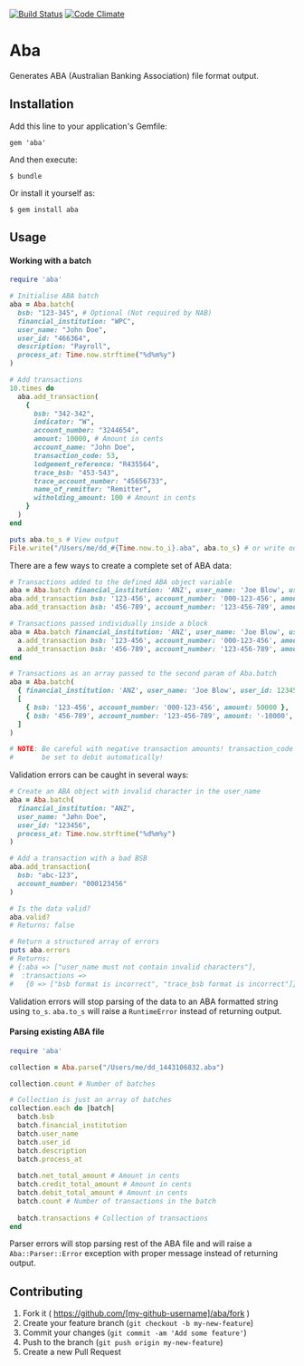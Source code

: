 [![Build Status](https://travis-ci.org/andrba/aba.svg?branch=master)](https://travis-ci.org/andrba/aba) [![Code Climate](https://codeclimate.com/github/andrba/aba/badges/gpa.svg)](https://codeclimate.com/github/andrba/aba)

# Aba

Generates ABA (Australian Banking Association) file format output.

## Installation

Add this line to your application's Gemfile:

    gem 'aba'

And then execute:

    $ bundle

Or install it yourself as:

    $ gem install aba

## Usage

#### Working with a batch

```ruby
require 'aba'

# Initialise ABA batch
aba = Aba.batch(
  bsb: "123-345", # Optional (Not required by NAB)
  financial_institution: "WPC",
  user_name: "John Doe",
  user_id: "466364",
  description: "Payroll",
  process_at: Time.now.strftime("%d%m%y")
)

# Add transactions
10.times do
  aba.add_transaction(
    {
      bsb: "342-342",
      indicator: "W",
      account_number: "3244654",
      amount: 10000, # Amount in cents
      account_name: "John Doe",
      transaction_code: 53,
      lodgement_reference: "R435564",
      trace_bsb: "453-543",
      trace_account_number: "45656733",
      name_of_remitter: "Remitter",
      witholding_amount: 100 # Amount in cents
    }
  )
end

puts aba.to_s # View output
File.write("/Users/me/dd_#{Time.now.to_i}.aba", aba.to_s) # or write output to file
```

There are a few ways to create a complete set of ABA data:

```ruby
# Transactions added to the defined ABA object variable
aba = Aba.batch financial_institution: 'ANZ', user_name: 'Joe Blow', user_id: 123456, process_at: 200615
aba.add_transaction bsb: '123-456', account_number: '000-123-456', amount: 50000
aba.add_transaction bsb: '456-789', account_number: '123-456-789', amount: '-10000', transaction_code: 13

# Transactions passed individually inside a block
aba = Aba.batch financial_institution: 'ANZ', user_name: 'Joe Blow', user_id: 123456, process_at: 200615 do |a|
  a.add_transaction bsb: '123-456', account_number: '000-123-456', amount: 50000
  a.add_transaction bsb: '456-789', account_number: '123-456-789', amount: '-10000', transaction_code: 13
end

# Transactions as an array passed to the second param of Aba.batch
aba = Aba.batch(
  { financial_institution: 'ANZ', user_name: 'Joe Blow', user_id: 123456, process_at: 200615 },
  [
    { bsb: '123-456', account_number: '000-123-456', amount: 50000 },
    { bsb: '456-789', account_number: '123-456-789', amount: '-10000', transaction_code: 13 }
  ]
)

# NOTE: Be careful with negative transaction amounts! transaction_code will not
#       be set to debit automatically!
```

Validation errors can be caught in several ways:

```ruby
# Create an ABA object with invalid character in the user_name
aba = Aba.batch(
  financial_institution: "ANZ",
  user_name: "Jøhn Doe",
  user_id: "123456",
  process_at: Time.now.strftime("%d%m%y")
)

# Add a transaction with a bad BSB
aba.add_transaction(
  bsb: "abc-123",
  account_number: "000123456"
)

# Is the data valid?
aba.valid?
# Returns: false

# Return a structured array of errors
puts aba.errors
# Returns:
# {:aba => ["user_name must not contain invalid characters"],
#  :transactions =>
#   {0 => ["bsb format is incorrect", "trace_bsb format is incorrect"]}}
```

Validation errors will stop parsing of the data to an ABA formatted string using
`to_s`. `aba.to_s` will raise a `RuntimeError` instead of returning output.


#### Parsing existing ABA file

```ruby
require 'aba'

collection = Aba.parse("/Users/me/dd_1443106832.aba")

collection.count # Number of batches

# Collection is just an array of batches
collection.each do |batch|
  batch.bsb
  batch.financial_institution
  batch.user_name
  batch.user_id
  batch.description
  batch.process_at
  
  batch.net_total_amount # Amount in cents
  batch.credit_total_amount # Amount in cents
  batch.debit_total_amount # Amount in cents
  batch.count # Number of transactions in the batch
  
  batch.transactions # Collection of transactions 
end
```

Parser errors will stop parsing rest of the ABA file and will raise
a `Aba::Parser::Error` exception with proper message instead of returning output.

## Contributing

1. Fork it ( https://github.com/[my-github-username]/aba/fork )
2. Create your feature branch (`git checkout -b my-new-feature`)
3. Commit your changes (`git commit -am 'Add some feature'`)
4. Push to the branch (`git push origin my-new-feature`)
5. Create a new Pull Request
